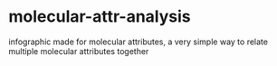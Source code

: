# molecular-attr-analysis
infographic made for molecular attributes, a very simple way to relate multiple molecular attributes together

